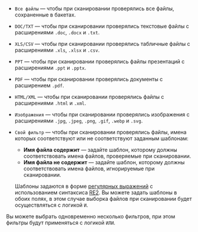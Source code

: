 * `Все файлы` — чтобы при сканировании проверялись все файлы, сохраненные в бакетах.
* `DOC/TXT` — чтобы при сканировании проверялись текстовые файлы с расширениями `.doc`, `.docx` и `.txt`.
* `XLS/CSV` — чтобы при сканировании проверялись табличные файлы с расширениями `.xls`, `.xlsx` и `.csv`.
* `PPT` — чтобы при сканировании проверялись файлы презентаций с расширениями `.ppt` и `.pptx`.
* `PDF` — чтобы при сканировании проверялись документы с расширением `.pdf`.
* `HTML/XML` — чтобы при сканировании проверялись файлы с расширениями `.html` и `.xml`.
* `Изображения` — чтобы при сканировании проверялись изображения с расширениями `.jpg`, `.jpeg`, `.png`, `.gif`, `.webp` и `.svg`.
* `Свой фильтр` — чтобы при сканировании проверялись файлы, имена которых соответствуют или не соответствуют заданным шаблонам:

    * **Имя файла содержит** — задайте шаблон, которому должны соответствовать имена файлов, проверяемые при сканировании.
    * **Имя файла не содержит** — задайте шаблон, которому должны соответствовать имена файлов, игнорируемые при сканировании.

    Шаблоны задаются в форме [регулярных выражений](https://ru.wikipedia.org/wiki/Регулярные_выражения) с использованием синтаксиса [RE2](https://github.com/google/re2/wiki/Syntax). Вы можете задать шаблоны в обоих полях, в этом случае выборка файлов при сканировании будет осуществляться с логикой `И`.

Вы можете выбрать одновременно несколько фильтров, при этом фильтры будут применяться с логикой `ИЛИ`.
